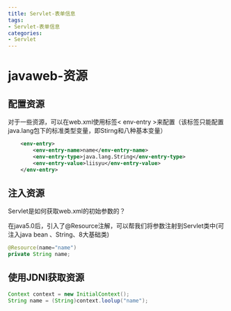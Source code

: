 ```yaml
---
title: Servlet-表单信息
tags: 
- Servlet-表单信息
categories: 
- Servlet
---
```


# javaweb-资源

## 配置资源
对于一些资源，可以在web.xml使用标签< env-entry >来配置（该标签只能配置java.lang包下的标准类型变量，即Stirng和八种基本变量）

```xml
    <env-entry>
        <env-entry-name>name</env-entry-name>
        <env-entry-type>java.lang.String</env-entry-type>
        <env-entry-value>liisyu</env-entry-value>
    </env-entry>


```

## 注入资源

Servlet是如何获取web.xml的初始参数的？  

在java5.0后，引入了@Resource注解，可以帮我们将参数注射到Servlet类中(可注入java bean 、String、8大基础类)

```java
@Resource(name="name")
private String name;
```

## 使用JDNI获取资源

```java
Context context = new InitialContext();
String name = (String)context.loolup("name");
```